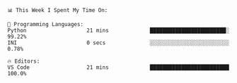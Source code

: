 <!--START_SECTION:waka-->
```text
📊 This Week I Spent My Time On: 

💬 Programming Languages: 
Python                   21 mins             ████████████████████████░   99.22% 
INI                      0 secs              ░░░░░░░░░░░░░░░░░░░░░░░░░   0.78%

🔥 Editors: 
VS Code                  21 mins             █████████████████████████   100.0%
```


<!--END_SECTION:waka-->
